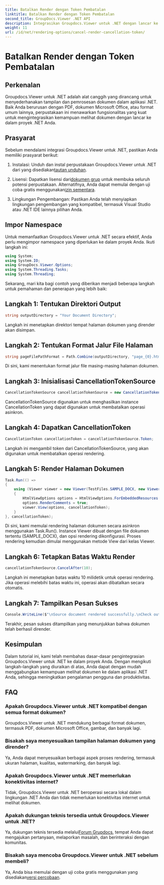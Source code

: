 ```yaml
---
title: Batalkan Render dengan Token Pembatalan
linktitle: Batalkan Render dengan Token Pembatalan
second_title: GroupDocs.Viewer .NET API
description: Integrasikan Groupdocs.Viewer untuk .NET dengan lancar ke dalam proyek .NET Anda untuk tampilan dokumen yang efisien.
weight: 11
url: /id/net/rendering-options/cancel-render-cancellation-token/
---
```


# Batalkan Render dengan Token Pembatalan

## Perkenalan
Groupdocs.Viewer untuk .NET adalah alat canggih yang dirancang untuk menyederhanakan tampilan dan pemrosesan dokumen dalam aplikasi .NET. Baik Anda berurusan dengan PDF, dokumen Microsoft Office, atau format umum lainnya, perpustakaan ini menawarkan fungsionalitas yang kuat untuk mengintegrasikan kemampuan melihat dokumen dengan lancar ke dalam proyek .NET Anda.
## Prasyarat
Sebelum mendalami integrasi Groupdocs.Viewer untuk .NET, pastikan Anda memiliki prasyarat berikut:
1.  Instalasi: Unduh dan instal perpustakaan Groupdocs.Viewer untuk .NET dari yang disediakan[tautan unduhan](https://releases.groupdocs.com/viewer/net/).
   
2.  Lisensi: Dapatkan lisensi dari[dokumen grup](https://purchase.groupdocs.com/buy) untuk membuka seluruh potensi perpustakaan. Alternatifnya, Anda dapat memulai dengan uji coba gratis menggunakan[izin sementara](https://purchase.groupdocs.com/temporary-license/).
   
3. Lingkungan Pengembangan: Pastikan Anda telah menyiapkan lingkungan pengembangan yang kompatibel, termasuk Visual Studio atau .NET IDE lainnya pilihan Anda.

## Impor Namespace
Untuk memanfaatkan Groupdocs.Viewer untuk .NET secara efektif, Anda perlu mengimpor namespace yang diperlukan ke dalam proyek Anda. Ikuti langkah ini:

```csharp
using System;
using System.IO;
using GroupDocs.Viewer.Options;
using System.Threading.Tasks;
using System.Threading;
```

Sekarang, mari kita bagi contoh yang diberikan menjadi beberapa langkah untuk pemahaman dan penerapan yang lebih baik:
## Langkah 1: Tentukan Direktori Output
```csharp
string outputDirectory = "Your Document Directory";
```
Langkah ini menetapkan direktori tempat halaman dokumen yang dirender akan disimpan.
## Langkah 2: Tentukan Format Jalur File Halaman
```csharp
string pageFilePathFormat = Path.Combine(outputDirectory, "page_{0}.html");
```
Di sini, kami menentukan format jalur file masing-masing halaman dokumen.
## Langkah 3: Inisialisasi CancellationTokenSource
```csharp
CancellationTokenSource cancellationTokenSource = new CancellationTokenSource();
```
CancellationTokenSource digunakan untuk menghasilkan instance CancellationToken yang dapat digunakan untuk membatalkan operasi asinkron.
## Langkah 4: Dapatkan CancellationToken
```csharp
CancellationToken cancellationToken = cancellationTokenSource.Token;
```
Langkah ini mengambil token dari CancellationTokenSource, yang akan digunakan untuk membatalkan operasi rendering.
## Langkah 5: Render Halaman Dokumen
```csharp
Task.Run(() =>
{
    using (Viewer viewer = new Viewer(TestFiles.SAMPLE_DOCX, new ViewerSettings(new GroupDocs.Viewer.Logging.ConsoleLogger())))
    {
        HtmlViewOptions options = HtmlViewOptions.ForEmbeddedResources(pageFilePathFormat);
        options.RenderComments = true;
        viewer.View(options, cancellationToken);
    }
}, cancellationToken);
```
Di sini, kami memulai rendering halaman dokumen secara asinkron menggunakan Task.Run(). Instance Viewer dibuat dengan file dokumen tertentu (SAMPLE_DOCX), dan opsi rendering dikonfigurasi. Proses rendering kemudian dimulai menggunakan metode View dari kelas Viewer.
## Langkah 6: Tetapkan Batas Waktu Render
```csharp
cancellationTokenSource.CancelAfter(10);
```
Langkah ini menetapkan batas waktu 10 milidetik untuk operasi rendering. Jika operasi melebihi batas waktu ini, operasi akan dibatalkan secara otomatis.
## Langkah 7: Tampilkan Pesan Sukses
```csharp
Console.WriteLine($"\nSource document rendered successfully.\nCheck output in {outputDirectory}.");
```
Terakhir, pesan sukses ditampilkan yang menunjukkan bahwa dokumen telah berhasil dirender.

## Kesimpulan
Dalam tutorial ini, kami telah membahas dasar-dasar pengintegrasian Groupdocs.Viewer untuk .NET ke dalam proyek Anda. Dengan mengikuti langkah-langkah yang diuraikan di atas, Anda dapat dengan mudah menggabungkan kemampuan melihat dokumen ke dalam aplikasi .NET Anda, sehingga meningkatkan pengalaman pengguna dan produktivitas.
## FAQ
### Apakah Groupdocs.Viewer untuk .NET kompatibel dengan semua format dokumen?
Groupdocs.Viewer untuk .NET mendukung berbagai format dokumen, termasuk PDF, dokumen Microsoft Office, gambar, dan banyak lagi.
### Bisakah saya menyesuaikan tampilan halaman dokumen yang dirender?
Ya, Anda dapat menyesuaikan berbagai aspek proses rendering, termasuk ukuran halaman, kualitas, watermarking, dan banyak lagi.
### Apakah Groupdocs.Viewer untuk .NET memerlukan konektivitas internet?
Tidak, Groupdocs.Viewer untuk .NET beroperasi secara lokal dalam lingkungan .NET Anda dan tidak memerlukan konektivitas internet untuk melihat dokumen.
### Apakah dukungan teknis tersedia untuk Groupdocs.Viewer untuk .NET?
 Ya, dukungan teknis tersedia melalui[Forum Grupdocs](https://forum.groupdocs.com/c/viewer/9), tempat Anda dapat mengajukan pertanyaan, melaporkan masalah, dan berinteraksi dengan komunitas.
### Bisakah saya mencoba Groupdocs.Viewer untuk .NET sebelum membeli?
 Ya, Anda bisa memulai dengan uji coba gratis menggunakan yang disediakan[versi percobaan](https://releases.groupdocs.com/).